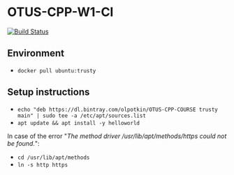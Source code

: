 # OTUS-CPP-W1-CI

[![Build Status](https://travis-ci.org/olpotkin/OTUS-CPP-W1-CI.svg?branch=master)](https://travis-ci.org/olpotkin/OTUS-CPP-W1-CI)

## Environment
- `docker pull ubuntu:trusty`

## Setup instructions
- `echo "deb https://dl.bintray.com/olpotkin/OTUS-CPP-COURSE trusty main" | sudo tee -a /etc/apt/sources.list`
- `apt update && apt install -y helloworld`

In case of the error "<i>The method driver /usr/lib/apt/methods/https could not be found.</i>":
- `cd /usr/lib/apt/methods`
- `ln -s http https`
